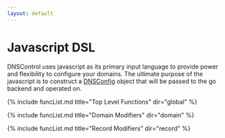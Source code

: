 ```yaml
---
layout: default
---
```


# Javascript DSL

DNSControl uses javascript as its primary input language to provide power and flexibility to configure your domains. The ultimate purpose of the javascript is to construct a
[DNSConfig](https://godoc.org/github.com/StackExchange/dnscontrol/models#DNSConfig) object that will be passed to the go backend and operated on. 

{% include funcList.md title="Top Level Functions" dir="global" %}

{% include funcList.md title="Domain Modifiers" dir="domain" %}

{% include funcList.md title="Record Modifiers" dir="record" %}

<script>
    $(function(){
        var f = function(){
            $("div.panel").removeClass("panel-success")
            var jmp = window.location.hash;
            if(jmp){
                $("div"+jmp).addClass("panel-success")
            }
        }
        f();
        $(window).on('hashchange',f); 
    })
</script>
